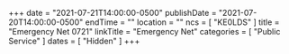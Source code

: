 +++
date = "2021-07-21T14:00:00-0500"
publishDate = "2021-07-20T14:00:00-0500"
endTime = ""
location = ""
ncs = [ "KE0LDS" ]
title = "Emergency Net 0721"
linkTitle = "Emergency Net"
categories = [ "Public Service" ]
dates = [ "Hidden" ]
+++

